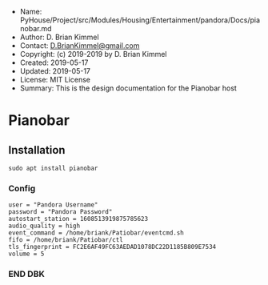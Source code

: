 * Name:      PyHouse/Project/src/Modules/Housing/Entertainment/pandora/Docs/pianobar.md
* Author:    D. Brian Kimmel
* Contact:   D.BrianKimmel@gmail.com
* Copyright: (c) 2019-2019 by D. Brian Kimmel
* Created:   2019-05-17
* Updated:   2019-05-17
* License:   MIT License
* Summary:   This is the design documentation for the Pianobar host


# Pianobar

## Installation

```
sudo apt install pianobar
```

### Config

```
user = "Pandora Username"
password = "Pandora Password"
autostart_station = 1608513919875785623
audio_quality = high
event_command = /home/briank/Patiobar/eventcmd.sh
fifo = /home/briank/Patiobar/ctl
tls_fingerprint = FC2E6AF49FC63AEDAD1078DC22D1185B809E7534
volume = 5
```


### END DBK
